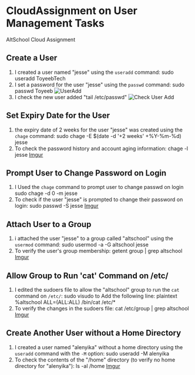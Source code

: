 # CloudAssignment on User Management Tasks
AltSchool Cloud Assignment

## Create a User

1. I created a user named "jesse" using the `useradd` command:
   sudo useradd ToyeebTech
2. I set a password for the user "jesse" using the `passwd` command:
   sudo passwd Toyeeb
   ![UserAdd](Image/useradd.png)
3. I check the new user added "tail /etc/passwd"
   ![Check User Add](Image/checkuseradd.png)
  


## Set Expiry Date for the User

1.  the expiry date of 2 weeks for the user "jesse" was created using the `chage` command:
   sudo chage -E $(date -d '+2 weeks' +%Y-%m-%d) jesse
2. To check the password history and account aging information:
   chage -l jesse
[Imgur](https://i.imgur.com/mIMvtQw.jpg)

## Prompt User to Change Password on Login

1. I Used the `chage` command to prompt user to change passwd on login
   sudo chage -d 0 -m jesse
2. To check if the user "jesse" is prompted to change their password on login:
   sudo passwd -S jesse
[Imgur](https://i.imgur.com/Q6gbGnn.jpg)


## Attach User to a Group

1. i attached the user "jesse" to a group called "altschool" using the `usermod` command:
   sudo usermod -a -G altschool jesse
2. To verify the user's group membership:
   getent group | grep altschool
[Imgur](https://i.imgur.com/PTZQvJH.jpg)


## Allow Group to Run 'cat' Command on /etc/

1. I edited the sudoers file to allow the "altschool" group to run the `cat` command on `/etc/`:
   sudo visudo
  to Add the following line:
plaintext
   %altschool ALL=(ALL:ALL) /bin/cat /etc/*
2. To verify the changes in the sudoers file:
   cat /etc/group | grep altschool
[Imgur](https://i.imgur.com/wrCndVY.jpg)


## Create Another User without a Home Directory

1. I created a user named "alenyika" without a home directory using the `useradd` command with the `-M` option:
   sudo useradd -M alenyika
2. To check the contents of the "/home" directory (to verify no home directory for "alenyika"):
   ls -al /home
[Imgur](https://i.imgur.com/R6RElm7.jpg)
